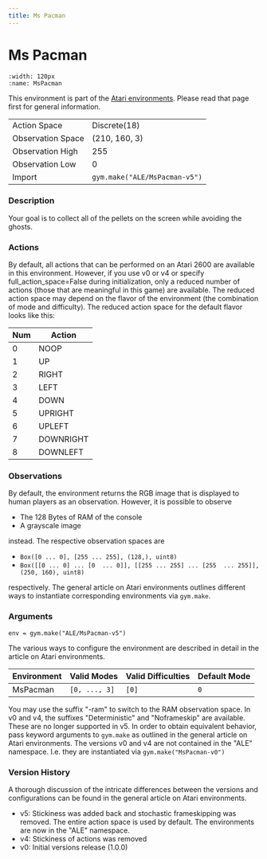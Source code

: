 ```yaml
---
title: Ms Pacman
---
```

# Ms Pacman
 
```{figure} ../../_static/videos/atari/ms_pacman.gif 
:width: 120px
:name: MsPacman
```

This environment is part of the <a href='../atari'>Atari environments</a>. Please read that page first for general information.

|   |   |
|---|---|
| Action Space | Discrete(18) |
| Observation Space | (210, 160, 3) |
| Observation High | 255 |
| Observation Low | 0 |
| Import | `gym.make("ALE/MsPacman-v5")` |
 
### Description
Your goal is to collect all of the pellets on the screen while avoiding the ghosts.

### Actions
By default, all actions that can be performed on an Atari 2600 are available in this environment. However, if you use v0 or v4 or specify full_action_space=False during initialization, only a reduced number of actions (those that are meaningful in this game) are available. The reduced action space may depend on the flavor of the environment (the combination of mode and difficulty). The reduced action space for the default flavor looks like this:

| Num | Action                 |
|-----|------------------------|
| 0   | NOOP |
| 1   | UP |
| 2   | RIGHT |
| 3   | LEFT |
| 4   | DOWN |
| 5   | UPRIGHT |
| 6   | UPLEFT |
| 7   | DOWNRIGHT |
| 8   | DOWNLEFT |

### Observations
By default, the environment returns the RGB image that is displayed to human players as an observation. However, it is
possible to observe
- The 128 Bytes of RAM of the console
- A grayscale image

instead. The respective observation spaces are
- `Box([0 ... 0], [255 ... 255], (128,), uint8)`
- `Box([[0 ... 0]
 ...
 [0  ... 0]], [[255 ... 255]
 ...
 [255  ... 255]], (250, 160), uint8)
`

respectively. The general article on Atari environments outlines different ways to instantiate corresponding environments
via `gym.make`.

### Arguments

```
env = gym.make("ALE/MsPacman-v5")
```

The various ways to configure the environment are described in detail in the article on Atari environments.

|      Environment | Valid Modes                                                                                                                                                                         | Valid Difficulties | Default Mode |
|------------------|-------------------------------------------------------------------------------------------------------------------------------------------------------------------------------------|--------------------|--------------|
|         MsPacman | `[0, ..., 3]`                                                                                                                                                                       |              `[0]` | `0`          |

You may use the suffix "-ram" to switch to the RAM observation space. In v0 and v4, the suffixes "Deterministic" and "Noframeskip" 
are available. These are no longer supported in v5. In order to obtain equivalent behavior, pass keyword arguments to `gym.make` as outlined in 
the general article on Atari environments.
The versions v0 and v4 are not contained in the "ALE" namespace. I.e. they are instantiated via `gym.make("MsPacman-v0")`

### Version History
A thorough discussion of the intricate differences between the versions and configurations can be found in the
general article on Atari environments. 

* v5: Stickiness was added back and stochastic frameskipping was removed. The entire action space is used by default. The environments are now in the "ALE" namespace.
* v4: Stickiness of actions was removed
* v0: Initial versions release (1.0.0)

